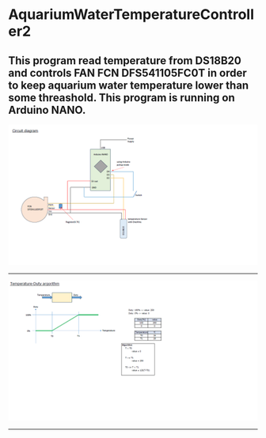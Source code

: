 # AquariumWaterTemperatureController2
This program read temperature from DS18B20 and controls FAN FCN DFS541105FC0T
in order to keep aquarium water temperature lower than some threashold.
This program is running on Arduino NANO.
---
![CircuitDiagram](images/circuitDiagram.png "CircuitDiagram")

---
![TemperatureDutyArgorithm](images/TemperatureDutyArgorithm.png "TemperatureDutyArgorithm")

---

